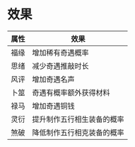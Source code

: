 # 效果



| 属性 | 效果            |
| -- | ------------- |
| 福缘 | 增加稀有奇遇概率      |
| 思绪 | 减少奇遇推敲时长      |
| 风评 | 增加奇遇名声        |
| 卜筮 | 奇遇有概率额外获得材料   |
| 禄马 | 增加奇遇铜钱        |
| 灵衍 | 提升制作五行相生装备的概率 |
| 煞破 | 降低制作五行相克装备的概率 |
